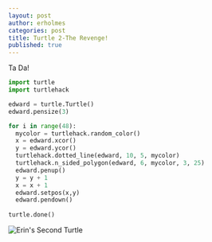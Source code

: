 ```yaml
---
layout: post
author: erholmes
categories: post
title: Turtle 2-The Revenge!
published: true
---
```


Ta Da!

```python
import turtle
import turtlehack

edward = turtle.Turtle()
edward.pensize(3)

for i in range(48):
  mycolor = turtlehack.random_color()
  x = edward.xcor()
  y = edward.ycor()
  turtlehack.dotted_line(edward, 10, 5, mycolor)
  turtlehack.n_sided_polygon(edward, 6, mycolor, 3, 25)
  edward.penup()
  y = y + 1
  x = x + 1
  edward.setpos(x,y)
  edward.pendown()
  
turtle.done()  
```

![Erin's Second Turtle](http://www.unc.edu/~erholmes/turtle2.png)
